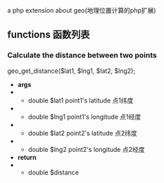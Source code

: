 a php extension about geo(地理位置计算的php扩展)
## functions 函数列表
### Calculate the distance between two points
geo_get_distance($lat1, $lng1, $lat2, $lng2);
- **args** 
- - double $lat1 point1's latitude  点1纬度 
- - double $lng1 point1's longitude 点1经度 
- - double $lat2 point2's latitude  点2纬度 
- - double $lng2 point2's longitude 点2经度
- **return**
- - double $distance 
